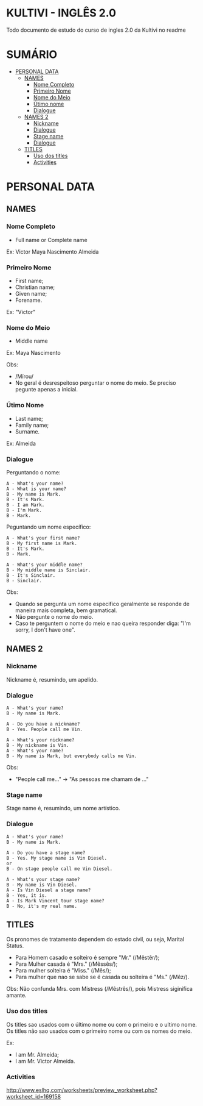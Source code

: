 # <b>KULTIVI - INGLÊS 2.0</b>

Todo documento de estudo do curso de ingles 2.0 da Kultivi no readme

# SUMÁRIO

- [PERSONAL DATA](#PERSONAL-DATA)
  - [NAMES](#NAMES)
    - [Nome Completo](#Nome-Completo)
    - [Primeiro Nome](#Primeiro-Nome)
    - [Nome do Meio](#Nome-Do-Meio)
    - [Útimo nome](#Utimo-Nome)
    - [Dialogue](#Names-Dialogue)
  - [NAMES 2](#NAMES2)
    - [Nickname](#nickname)
    - [Dialogue](#Names2-Dialogue)
    - [Stage name](#stage-name)
    - [Dialogue](#Names2-Dialogue-stage)
  - [TITLES](#titles)
    - [Uso dos titles](#uso-dos-titles)
    - [Activities](#activities-titles)

# PERSONAL DATA<a name="PERSONAL-DATA"></a>

## NAMES<a name="NAMES"></a>

### Nome Completo<a name="Nome-Completo"></a>

- Full name or Complete name

Ex: Victor Maya Nascimento Almeida

### Primeiro Nome<a name="Primeiro-Nome"></a>

- First name;
- Christian name;
- Given name;
- Forename.

Ex: "Victor"

### Nome do Meio<a name="Nome-Do-Meio"></a>

- Middle name

Ex: Maya Nascimento

Obs:

- /Mírou/
- No geral é desrespeitoso perguntar o nome do meio. Se preciso pegunte apenas a inicial.

### Útimo Nome<a name="Utimo-Nome"></a>

- Last name;
- Family name;
- Surname.

Ex: Almeida

### Dialogue<a name="Names-Dialogue"></a>

Perguntando o nome:

```
A - What's your name?
A - What is your name?
B - My name is Mark.
B - It's Mark.
B - I am Mark.
B - I'm Mark.
B - Mark.
```

Peguntando um nome específico:

```
A - What's your first name?
B - My first name is Mark.
B - It's Mark.
B - Mark.
```

```
A - What's your middle name?
B - My middle name is Sinclair.
B - It's Sinclair.
B - Sinclair.
```

Obs:

- Quando se pergunta um nome especifico geralmente se responde de maneira mais completa, bem gramatical.
- Não pergunte o nome do meio.
- Caso te perguntem o nome do meio e nao queira responder diga: "I'm sorry, I don't have one".

## NAMES 2<a name="NAMES2"></a>

### Nickname<a name="nickname"></a>

Nickname é, resumindo, um apelido.

### Dialogue<a name="Names2-Dialogue"></a>

```
A - What's your name?
B - My name is Mark.

A - Do you have a nickname?
B - Yes. People call me Vin.
```

```
A - What's your nickname?
B - My nickname is Vin.
A - What's your name?
B - My name is Mark, but everybody calls me Vin.
```

Obs:

- "People call me..." -> "As pessoas me chamam de ..."

### Stage name<a name="stage-name"></a>

Stage name é, resumindo, um nome artístico.

### Dialogue<a name="Names2-Dialogue-stage"></a>

```
A - What's your name?
B - My name is Mark.

A - Do you have a stage name?
B - Yes. My stage name is Vin Diesel.
or
B - On stage people call me Vin Diesel.
```

```
A - What's your stage name?
B - My name is Vin Diesel.
A - Is Vin Diesel a stage name?
B - Yes, it is.
A - Is Mark Vincent tour stage name?
B - No, it's my real name.
```

## TITLES<a name="titles"></a>

Os pronomes de tratamento dependem do estado civil, ou seja, Marital Status.

- Para Homem casado e solteiro é sempre "Mr." (/Mêstêr/);
- Para Mulher casada é "Mrs." (/Mêssês/);
- Para mulher solteira é "Miss." (/Mês/);
- Para mulher que nao se sabe se é casada ou solteira é "Ms." (/Mêz/).

Obs: Não confunda Mrs. com Mistress (/Mêstrês/), pois Mistress siginifica amante.

### Uso dos titles<a name="uso-dos-titles"></a>

Os titles sao usados com o último nome ou com o primeiro e o ultimo nome.
Os titles não sao usados com o primeiro nome ou com os nomes do meio.

Ex:

- I am Mr. Almeida;
- I am Mr. Victor Almeida.

### Activities<a name="activities-titles"></a>

http://www.eslhq.com/worksheets/preview_worksheet.php?worksheet_id=169158